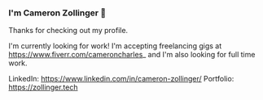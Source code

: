 ### I'm Cameron Zollinger 🤘
Thanks for checking out my profile.

I'm currently looking for work! I'm accepting freelancing gigs at https://www.fiverr.com/cameroncharles_ 
and I'm also looking for full time work.

LinkedIn: https://www.linkedin.com/in/cameron-zollinger/
Portfolio: https://zollinger.tech
